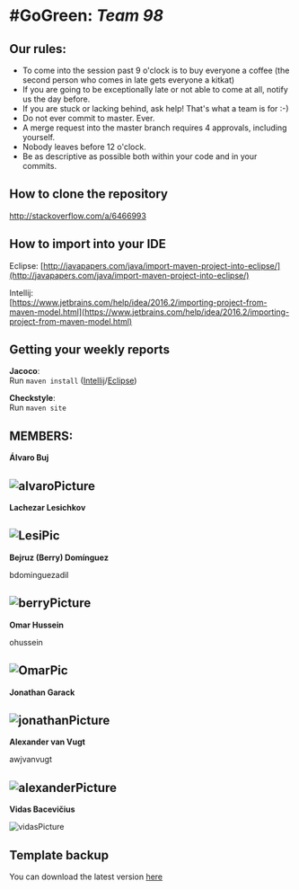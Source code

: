 ﻿# #GoGreen: *Team 98*

## Our rules:
* To come into the session past 9 o'clock is to buy everyone a coffee (the second person who comes in late gets everyone a kitkat)
* If you are going to be exceptionally late or not able to come at all, notify us the day before.
* If you are stuck or lacking behind, ask help! That's what a team is for :-)
* Do not ever commit to master. Ever.
* A merge request into the master branch requires 4 approvals, including yourself.
* Nobody leaves before 12 o'clock.
* Be as descriptive as possible both within your code and in your commits.

## How to clone the repository

http://stackoverflow.com/a/6466993

## How to import into your IDE

Eclipse:
[http://javapapers.com/java/import-maven-project-into-eclipse/](http://javapapers.com/java/import-maven-project-into-eclipse/)

Intellij:  
[https://www.jetbrains.com/help/idea/2016.2/importing-project-from-maven-model.html](https://www.jetbrains.com/help/idea/2016.2/importing-project-from-maven-model.html)

## Getting your weekly reports

**Jacoco**:  
Run `maven install` ([Intellij](https://www.jetbrains.com/help/idea/2016.3/getting-started-with-maven.html#execute_maven_goal)/[Eclipse](http://imgur.com/a/6q7pV))

**Checkstyle**:  
Run `maven site`

## MEMBERS:

**Álvaro Buj**

[//]: #4918010

![alvaroPicture](https://i.imgur.com/zXimhPy.jpg?1)
---
**Lachezar Lesichkov**

[//]: #4867734

![LesiPic](https://i.imgur.com/SGwzPSj.jpg)
---
**Bejruz (Berry) Domínguez**

bdominguezadil

![berryPicture](https://i.imgur.com/IRx163B.jpg)
---
**Omar Hussein**

ohussein

![OmarPic](https://i.imgur.com/VCIymOO.jpg)
---
**Jonathan Garack**

[//]: # (TODO: insert your netid here)

![jonathanPicture](https://imgur.com/tZuEfhp.jpg)
---
**Alexander van Vugt**

awjvanvugt

![alexanderPicture](https://i.imgur.com/LDipGCX.jpg)
---
**Vidas Bacevičius**

[//]: # (TODO: insert your netid here)

![vidasPicture]()

## Template backup
You can download the latest version [here](https://github.com/SERG-Delft/TI1216/releases)
